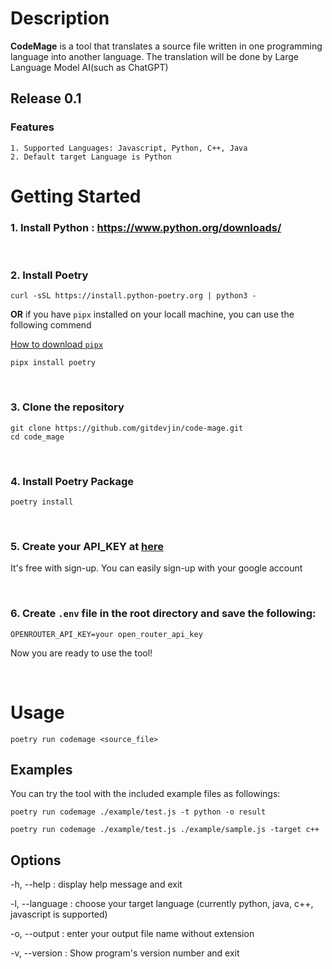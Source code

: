 # Description
**CodeMage** is a tool that translates a source file written in one programming language into another language.
The translation will be done by Large Language Model AI(such as ChatGPT)

## Release 0.1

### Features
    1. Supported Languages: Javascript, Python, C++, Java
    2. Default target Language is Python



# Getting Started

### 1. Install Python : https://www.python.org/downloads/

<br>

### 2. Install Poetry

```console
curl -sSL https://install.python-poetry.org | python3 -
```

**OR** if you have `pipx` installed on your locall machine, you can use the following commend

[How to download `pipx`](https://github.com/pypa/pipx)

```console
pipx install poetry
```

<br>

### 3. Clone the repository
```console
git clone https://github.com/gitdevjin/code-mage.git
cd code_mage
```

<br>

### 4. Install Poetry Package
```console
poetry install
```

<br>

### 5. Create your API_KEY at [here](https://openrouter.ai/docs/api-keys)
It's free with sign-up. You can easily sign-up with your google account

<br>

### 6. Create `.env` file in the root directory and save the following:
```
OPENROUTER_API_KEY=your open_router_api_key
```

Now you are ready to use the tool!

<br>

# Usage

```console
poetry run codemage <source_file>
```

## Examples
You can try the tool with the included example files as followings:

```console
poetry run codemage ./example/test.js -t python -o result
```


```console
poetry run codemage ./example/test.js ./example/sample.js -target c++
```

## Options

-h, --help : display help message and exit

-l, --language : choose your target language (currently python, java, c++, javascript is supported)

-o, --output : enter your output file name without extension

-v, --version : Show program's version number and exit


